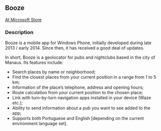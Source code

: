 ## Booze
[At Microsoft Store](https://www.microsoft.com/p/booze/9nblggh0fxz6)

### Description

Booze is a mobile app for Windows Phone, initially developed during late 2013 / early 2014. Since then, it has received a good deal of updates.

In short, Booze is a geolocator for pubs and nightclubs based in the city of Manaus. Its features include:

* Search places by name or neighborhood;
* Find the closest places from your current position in a range from 1 to 5 km;
* Information of the place’s telephone, address and opening hours;
* Route calculation from your current position to the chosen place;
* Link with turn-by-turn navigation apps installed in your device (Waze etc.);
* Ability to send information about a pub you want to see added to the app;
* Supports both Portuguese and English [depending on the current environment language set].